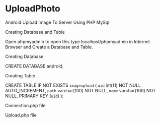 # UploadPhoto
Android Upload Image To Server Using PHP MySql


Creating Database and Table


Open phpmyadmin to open this type localhost/phpmyadmin in Internet Browser and Create a Database and Table.

Creating Database

CREATE DATABASE android;

Creating Table

CREATE TABLE IF NOT EXISTS `imageupload` (
  `uid` int(11) NOT NULL AUTO_INCREMENT,
  `path` varchar(100) NOT NULL,
  `name` varchar(100) NOT NULL,
  PRIMARY KEY (`uid`)
);

Connection.php file
<?php   
//Define your host here.
$servername = "localhost";
//Define your database username here.
$username = "root";
//Define your database password here.
$password = "";
//Define your database name here.
$dbname = "android";

$conn = mysqli_connect($servername,$username,"",$dbname);
?>

Upload.php file

<?php
 
include 'connection.php';

 if($_SERVER['REQUEST_METHOD'] == 'POST')
 {
 $DefaultId = 0;
 
 $ImageData = $_POST['ImageData'];
 
 $ImageName = $_POST['ImageName'];
 
 $ImagePath = "upload/$ImageName.jpg";
 
 $ServerURL = "http://192.168.1.102/www.android.com/imgupload/$ImagePath";
 
 $InsertSQL = "INSERT INTO tbl_img_upload (path,name) values('$ServerURL','$ImageName')";
 
 if(mysqli_query($conn, $InsertSQL)){
 
 file_put_contents($ImagePath,base64_decode($ImageData));
 
 echo "Your Image Has Been Uploaded.";
 }
 
 mysqli_close($conn);
 }else{
 echo "Please Try Again";
 }
 
?>

